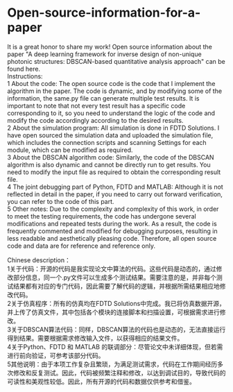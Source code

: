 # Open-source-information-for-a-paper  
It is a great honor to share my work! Open source information about the paper "A deep learning framework for inverse design of non-unique photonic structures:  DBSCAN-based quantitative analysis approach" can be found here.  
Instructions:  
1 About the code: The open source code is the code that I implement the algorithm in the paper. The code is dynamic, and by modifying some of the information, the same.py file can generate multiple test results. It is important to note that not every test result has a specific code corresponding to it, so you need to understand the logic of the code and modify the code accordingly according to the desired results.  
2 About the simulation program: All simulation is done in FDTD Solutions. I have open sourced the simulation data and uploaded the simulation file, which includes the connection scripts and scanning Settings for each module, which can be modified as required.  
3 About the DBSCAN algorithm code: Similarly, the code of the DBSCAN algorithm is also dynamic and cannot be directly run to get results. You need to modify the input file as required to obtain the corresponding result file.  
4 The joint debugging part of Python, FDTD and MATLAB: Although it is not reflected in detail in the paper, if you need to carry out forward verification, you can refer to the code of this part.  
5 Other notes: Due to the complexity and complexity of this work, in order to meet the testing requirements, the code has undergone several modifications and repeated tests during the work. As a result, the code is frequently commented and modified for debugging purposes, resulting in less readable and aesthetically pleasing code. Therefore, all open source code and data are for reference and reference only.  

Chinese description：  
1关于代码：开源的代码是我实现论文中算法的代码。这些代码是动态的，通过修改部分信息，同一个.py文件可以生成多个测试结果。需要注意的是，并非每个测试结果都有对应的专门代码，因此需要了解代码的逻辑，并根据所需结果相应地修改代码。  
2关于仿真程序：所有的仿真均在FDTD Solutions中完成。我已将仿真数据开源，并上传了仿真文件，其中包括各个模块的连接脚本和扫描设置，可根据需求进行修改。  
3关于DBSCAN算法代码：同样，DBSCAN算法的代码也是动态的，无法直接运行得到结果。需要根据需求修改输入文件，以获得相应的结果文件。   
4关于Python、FDTD 和 MATLAB 的联调部分：尽管论文中未详细体现，但若需进行前向验证，可参考该部分代码。  
5其他说明：由于本项工作复杂且繁琐，为满足测试需求，代码在工作期间经历多次修改和反复测试。因此，代码被频繁注释和修改，以达到调试目的，导致代码的可读性和美观性较低。因此，所有开源的代码和数据仅供参考和借鉴。  
